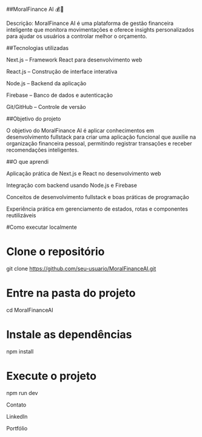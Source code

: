 ##MoralFinance AI 💰🤖

Descrição:
MoralFinance AI é uma plataforma de gestão financeira inteligente que monitora movimentações e oferece insights personalizados para ajudar os usuários a controlar melhor o orçamento.

##Tecnologias utilizadas

Next.js – Framework React para desenvolvimento web

React.js – Construção de interface interativa

Node.js – Backend da aplicação

Firebase – Banco de dados e autenticação

Git/GitHub – Controle de versão

##Objetivo do projeto

O objetivo do MoralFinance AI é aplicar conhecimentos em desenvolvimento fullstack para criar uma aplicação funcional que auxilie na organização financeira pessoal, permitindo registrar transações e receber recomendações inteligentes.

##O que aprendi

Aplicação prática de Next.js e React no desenvolvimento web

Integração com backend usando Node.js e Firebase

Conceitos de desenvolvimento fullstack e boas práticas de programação

Experiência prática em gerenciamento de estados, rotas e componentes reutilizáveis

#Como executar localmente
# Clone o repositório
git clone https://github.com/seu-usuario/MoralFinanceAI.git

# Entre na pasta do projeto
cd MoralFinanceAI

# Instale as dependências
npm install

# Execute o projeto
npm run dev

Contato

LinkedIn

Portfólio
